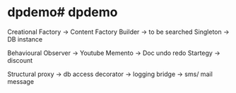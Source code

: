 # dpdemo# dpdemo

Creational 
Factory -> Content Factory
Builder -> to be searched
Singleton -> DB instance

Behavioural
Observer -> Youtube
Memento -> Doc undo redo
Startegy -> discount

Structural
proxy -> db access
decorator -> logging
bridge -> sms/ mail message